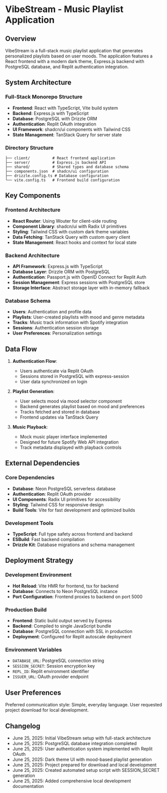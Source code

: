 # VibeStream - Music Playlist Application

## Overview

VibeStream is a full-stack music playlist application that generates personalized playlists based on user moods. The application features a React frontend with a modern dark theme, Express.js backend with PostgreSQL database, and Replit authentication integration.

## System Architecture

### Full-Stack Monorepo Structure
- **Frontend**: React with TypeScript, Vite build system
- **Backend**: Express.js with TypeScript  
- **Database**: PostgreSQL with Drizzle ORM
- **Authentication**: Replit OAuth integration
- **UI Framework**: shadcn/ui components with Tailwind CSS
- **State Management**: TanStack Query for server state

### Directory Structure
```
├── client/          # React frontend application
├── server/          # Express.js backend API
├── shared/          # Shared types and database schema
├── components.json  # shadcn/ui configuration
├── drizzle.config.ts # Database configuration
└── vite.config.ts   # Frontend build configuration
```

## Key Components

### Frontend Architecture
- **React Router**: Using Wouter for client-side routing
- **Component Library**: shadcn/ui with Radix UI primitives
- **Styling**: Tailwind CSS with custom dark theme variables
- **Data Fetching**: TanStack Query with custom query client
- **State Management**: React hooks and context for local state

### Backend Architecture
- **API Framework**: Express.js with TypeScript
- **Database Layer**: Drizzle ORM with PostgreSQL
- **Authentication**: Passport.js with OpenID Connect for Replit Auth
- **Session Management**: Express sessions with PostgreSQL store
- **Storage Interface**: Abstract storage layer with in-memory fallback

### Database Schema
- **Users**: Authentication and profile data
- **Playlists**: User-created playlists with mood and genre metadata
- **Tracks**: Music track information with Spotify integration
- **Sessions**: Authentication session storage
- **User Preferences**: Personalization settings

## Data Flow

1. **Authentication Flow**: 
   - Users authenticate via Replit OAuth
   - Sessions stored in PostgreSQL with express-session
   - User data synchronized on login

2. **Playlist Generation**:
   - User selects mood via mood selector component
   - Backend generates playlist based on mood and preferences
   - Tracks fetched and stored in database
   - Frontend updates via TanStack Query

3. **Music Playback**:
   - Mock music player interface implemented
   - Designed for future Spotify Web API integration
   - Track metadata displayed with playback controls

## External Dependencies

### Core Dependencies
- **Database**: Neon PostgreSQL serverless database
- **Authentication**: Replit OAuth provider
- **UI Components**: Radix UI primitives for accessibility
- **Styling**: Tailwind CSS for responsive design
- **Build Tools**: Vite for fast development and optimized builds

### Development Tools
- **TypeScript**: Full type safety across frontend and backend
- **ESBuild**: Fast backend compilation
- **Drizzle Kit**: Database migrations and schema management

## Deployment Strategy

### Development Environment
- **Hot Reload**: Vite HMR for frontend, tsx for backend
- **Database**: Connects to Neon PostgreSQL instance
- **Port Configuration**: Frontend proxies to backend on port 5000

### Production Build
- **Frontend**: Static build output served by Express
- **Backend**: Compiled to single JavaScript bundle
- **Database**: PostgreSQL connection with SSL in production
- **Deployment**: Configured for Replit autoscale deployment

### Environment Variables
- `DATABASE_URL`: PostgreSQL connection string
- `SESSION_SECRET`: Session encryption key
- `REPL_ID`: Replit environment identifier
- `ISSUER_URL`: OAuth provider endpoint

## User Preferences

Preferred communication style: Simple, everyday language.
User requested project download for local development.

## Changelog

- June 25, 2025: Initial VibeStream setup with full-stack architecture
- June 25, 2025: PostgreSQL database integration completed
- June 25, 2025: User authentication system implemented with Replit OAuth
- June 25, 2025: Dark theme UI with mood-based playlist generation
- June 25, 2025: Project prepared for download and local development
- June 25, 2025: Created automated setup script with SESSION_SECRET generation
- June 25, 2025: Added comprehensive local development documentation